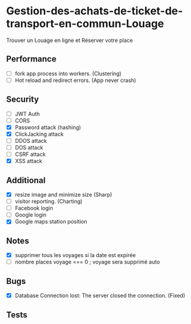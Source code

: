 # Gestion-des-achats-de-ticket-de-transport-en-commun-Louage
Trouver un Louage en ligne et Réserver votre place


## Performance
- [ ] fork app process into workers. (Clustering)
- [ ] Hot reload and redirect errors. (App never crash)

## Security
- [ ] JWT Auth
- [ ] CORS
- [x] Password attack (hashing)
- [x] ClickJacking attack
- [ ] DDOS attack
- [ ] DOS attack
- [ ] CSRF attack
- [x] XSS attack

## Additional
- [x] resize image and minimize size (Sharp)
- [ ] visitor reporting. (Charting)
- [ ] Facebook login
- [ ] Google login
- [x] Google maps station position

## Notes
- [x] supprimer tous les voyages si la date est expirée
- [ ] nombre places voyage === 0 ; voyage sera supprimé auto

## Bugs
- [x] Database Connection lost: The server closed the connection. (Fixed)

## Tests
